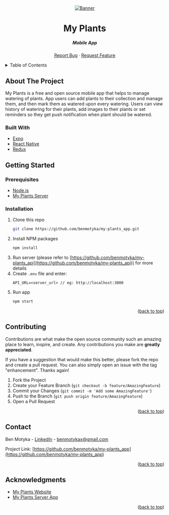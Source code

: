 <a name="readme-top"></a>

<br />
<div align="center">
  <a href="https://github.com/benmotyka/my-plants_app">
    <img src="readme/banner.svg" alt="Banner">
  </a>
  <h1 align="center">My Plants</h1>
  <h5 align="center">Mobile App</h5>
  <p align="center">
    <a href="https://github.com/benmotyka/my-plants_app/issues">Report Bug</a>
    ·
    <a href="https://github.com/benmotyka/my-plants_app/issues">Request Feature</a>
  </p>
</div>

<!-- TABLE OF CONTENTS -->
<details>
  <summary>Table of Contents</summary>
  <ol>
    <li>
      <a href="#about-the-project">About The Project</a>
      <ul>
        <li><a href="#built-with">Built With</a></li>
      </ul>
    </li>
    <li>
      <a href="#getting-started">Getting Started</a>
      <ul>
        <li><a href="#prerequisites">Prerequisites</a></li>
        <li><a href="#installation">Installation</a></li>
      </ul>
    </li>
    <li><a href="#contributing">Contributing</a></li>
    <li><a href="#contact">Contact</a></li>
    <li><a href="#acknowledgments">Acknowledgments</a></li>
  </ol>
</details>

<!-- ABOUT THE PROJECT -->

## About The Project

My Plants is a free and open source mobile app that helps to manage watering of plants. App users can add plants to their collection and manage them, and then mark them as watered upon every watering. Users can view history of watering for their plants, add images to their plants or set reminders so they get push notification when plant should be watered. 

### Built With

* [Expo]()
* [React Native]()
* [Redux]()

<!-- GETTING STARTED -->

## Getting Started

### Prerequisites

- [Node.js](https://nodejs.org/en/download/)
- [My Plants Server](https://github.com/benmotyka/my-plants_api)
### Installation

1. Clone this repo
   ```sh
   git clone https://github.com/benmotyka/my-plants_app.git
   ```
2. Install NPM packages
   ```sh
   npm install
   ```
3. Run server (please refer to [https://github.com/benmotyka/my-plants_api](https://github.com/benmotyka/my-plants_api)) for more details
4. Create `.env` file and enter:
   ```
   API_URL=<server_url> // eg: http://localhost:3000
   ```
5. Run app
   ```sh
   npm start
   ```

<p align="right">(<a href="#readme-top">back to top</a>)</p>

<!-- CONTRIBUTING -->

## Contributing

Contributions are what make the open source community such an amazing place to learn, inspire, and create. Any contributions you make are **greatly appreciated**.

If you have a suggestion that would make this better, please fork the repo and create a pull request. You can also simply open an issue with the tag "enhancement".
Thanks again!

1. Fork the Project
2. Create your Feature Branch (`git checkout -b feature/AmazingFeature`)
3. Commit your Changes (`git commit -m 'Add some AmazingFeature'`)
4. Push to the Branch (`git push origin feature/AmazingFeature`)
5. Open a Pull Request

<p align="right">(<a href="#readme-top">back to top</a>)</p>

<!-- LICENSE
## License

Distributed under the MIT License. See `LICENSE.txt` for more information.

<p align="right">(<a href="#readme-top">back to top</a>)</p>
 -->

## Contact

Ben Motyka - [LinkedIn](https://www.linkedin.com/in/ben-motyka-97a729240/) - benmotykax@gmail.com

Project Link: [https://github.com/benmotyka/my-plants_app](https://github.com/benmotyka/my-plants_app)

<p align="right">(<a href="#readme-top">back to top</a>)</p>

<!-- ACKNOWLEDGMENTS -->
## Acknowledgments

* [My Plants Website](https://github.com/benmotyka/my-plants_front)
* [My Plants Server App](https://github.com/benmotyka/my-plants_api)

<p align="right">(<a href="#readme-top">back to top</a>)</p>